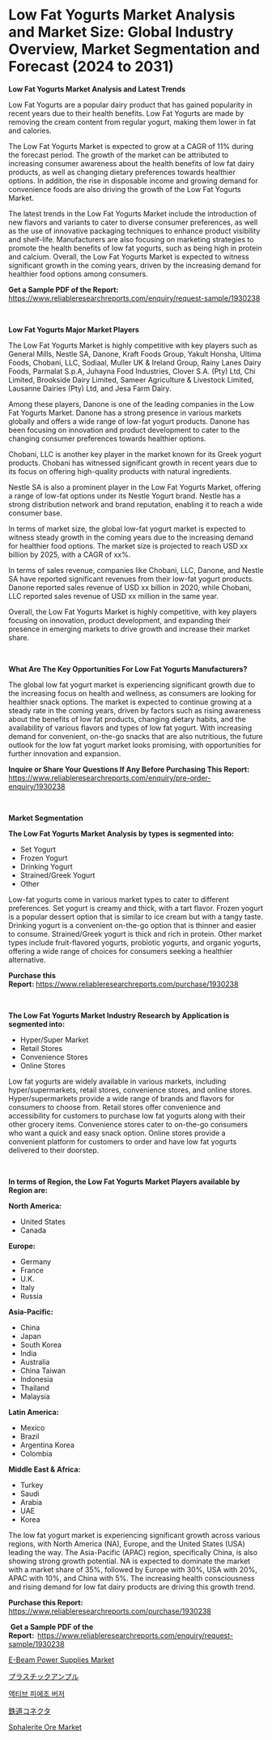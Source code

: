 <p><h1>Low Fat Yogurts Market Analysis and Market Size: Global Industry Overview, Market Segmentation and Forecast (2024 to 2031)</h1></p><p><strong>Low Fat Yogurts Market Analysis and Latest Trends</strong></p>
<p><p>Low Fat Yogurts are a popular dairy product that has gained popularity in recent years due to their health benefits. Low Fat Yogurts are made by removing the cream content from regular yogurt, making them lower in fat and calories.</p><p>The Low Fat Yogurts Market is expected to grow at a CAGR of 11% during the forecast period. The growth of the market can be attributed to increasing consumer awareness about the health benefits of low fat dairy products, as well as changing dietary preferences towards healthier options. In addition, the rise in disposable income and growing demand for convenience foods are also driving the growth of the Low Fat Yogurts Market.</p><p>The latest trends in the Low Fat Yogurts Market include the introduction of new flavors and variants to cater to diverse consumer preferences, as well as the use of innovative packaging techniques to enhance product visibility and shelf-life. Manufacturers are also focusing on marketing strategies to promote the health benefits of low fat yogurts, such as being high in protein and calcium. Overall, the Low Fat Yogurts Market is expected to witness significant growth in the coming years, driven by the increasing demand for healthier food options among consumers.</p></p>
<p><strong>Get a Sample PDF of the Report:&nbsp;</strong> <a href="https://www.reliableresearchreports.com/enquiry/request-sample/1930238">https://www.reliableresearchreports.com/enquiry/request-sample/1930238</a></p>
<p>&nbsp;</p>
<p><strong>Low Fat Yogurts Major Market Players</strong></p>
<p><p>The Low Fat Yogurts Market is highly competitive with key players such as General Mills, Nestle SA, Danone, Kraft Foods Group, Yakult Honsha, Ultima Foods, Chobani, LLC, Sodiaal, Muller UK & Ireland Group, Rainy Lanes Dairy Foods, Parmalat S.p.A, Juhayna Food Industries, Clover S.A. (Pty) Ltd, Chi Limited, Brookside Dairy Limited, Sameer Agriculture & Livestock Limited, Lausanne Dairies (Pty) Ltd, and Jesa Farm Dairy.</p><p>Among these players, Danone is one of the leading companies in the Low Fat Yogurts Market. Danone has a strong presence in various markets globally and offers a wide range of low-fat yogurt products. Danone has been focusing on innovation and product development to cater to the changing consumer preferences towards healthier options.</p><p>Chobani, LLC is another key player in the market known for its Greek yogurt products. Chobani has witnessed significant growth in recent years due to its focus on offering high-quality products with natural ingredients.</p><p>Nestle SA is also a prominent player in the Low Fat Yogurts Market, offering a range of low-fat options under its Nestle Yogurt brand. Nestle has a strong distribution network and brand reputation, enabling it to reach a wide consumer base.</p><p>In terms of market size, the global low-fat yogurt market is expected to witness steady growth in the coming years due to the increasing demand for healthier food options. The market size is projected to reach USD xx billion by 2025, with a CAGR of xx%.</p><p>In terms of sales revenue, companies like Chobani, LLC, Danone, and Nestle SA have reported significant revenues from their low-fat yogurt products. Danone reported sales revenue of USD xx billion in 2020, while Chobani, LLC reported sales revenue of USD xx million in the same year.</p><p>Overall, the Low Fat Yogurts Market is highly competitive, with key players focusing on innovation, product development, and expanding their presence in emerging markets to drive growth and increase their market share.</p></p>
<p>&nbsp;</p>
<p><strong>What Are The Key Opportunities For Low Fat Yogurts Manufacturers?</strong></p>
<p><p>The global low fat yogurt market is experiencing significant growth due to the increasing focus on health and wellness, as consumers are looking for healthier snack options. The market is expected to continue growing at a steady rate in the coming years, driven by factors such as rising awareness about the benefits of low fat products, changing dietary habits, and the availability of various flavors and types of low fat yogurt. With increasing demand for convenient, on-the-go snacks that are also nutritious, the future outlook for the low fat yogurt market looks promising, with opportunities for further innovation and expansion.</p></p>
<p><strong>Inquire or Share Your Questions If Any Before Purchasing This Report:</strong> <a href="https://www.reliableresearchreports.com/enquiry/pre-order-enquiry/1930238">https://www.reliableresearchreports.com/enquiry/pre-order-enquiry/1930238</a></p>
<p>&nbsp;</p>
<p><strong>Market Segmentation</strong></p>
<p><strong>The Low Fat Yogurts Market Analysis by types is segmented into:</strong></p>
<p><ul><li>Set Yogurt</li><li>Frozen Yogurt</li><li>Drinking Yogurt</li><li>Strained/Greek Yogurt</li><li>Other</li></ul></p>
<p><p>Low-fat yogurts come in various market types to cater to different preferences. Set yogurt is creamy and thick, with a tart flavor. Frozen yogurt is a popular dessert option that is similar to ice cream but with a tangy taste. Drinking yogurt is a convenient on-the-go option that is thinner and easier to consume. Strained/Greek yogurt is thick and rich in protein. Other market types include fruit-flavored yogurts, probiotic yogurts, and organic yogurts, offering a wide range of choices for consumers seeking a healthier alternative.</p></p>
<p><strong>Purchase this Report:&nbsp;</strong><a href="https://www.reliableresearchreports.com/purchase/1930238">https://www.reliableresearchreports.com/purchase/1930238</a></p>
<p>&nbsp;</p>
<p><strong>The Low Fat Yogurts Market Industry Research by Application is segmented into:</strong></p>
<p><ul><li>Hyper/Super Market</li><li>Retail Stores</li><li>Convenience Stores</li><li>Online Stores</li></ul></p>
<p><p>Low fat yogurts are widely available in various markets, including hyper/supermarkets, retail stores, convenience stores, and online stores. Hyper/supermarkets provide a wide range of brands and flavors for consumers to choose from. Retail stores offer convenience and accessibility for customers to purchase low fat yogurts along with their other grocery items. Convenience stores cater to on-the-go consumers who want a quick and easy snack option. Online stores provide a convenient platform for customers to order and have low fat yogurts delivered to their doorstep.</p></p>
<p>&nbsp;</p>
<p><strong>In terms of Region, the Low Fat Yogurts Market Players available by Region are:</strong></p>
<p>
    <p> <strong> North America: </strong>
        <ul>
            <li>United States</li>
            <li>Canada</li>
        </ul>
        </p> 
    <p> <strong> Europe: </strong>
        <ul>
            <li>Germany</li>
            <li>France</li>
            <li>U.K.</li>
            <li>Italy</li>
            <li>Russia</li>
        </ul>
        </p> 
    <p> <strong> Asia-Pacific: </strong>
        <ul>
            <li>China</li>
            <li>Japan</li>
            <li>South Korea</li>
            <li>India</li>
            <li>Australia</li>
            <li>China Taiwan</li>
            <li>Indonesia</li>
            <li>Thailand</li>
            <li>Malaysia</li>
        </ul>
        </p> 
    <p> <strong> Latin America: </strong>
        <ul>
            <li>Mexico</li>
            <li>Brazil</li>
            <li>Argentina Korea</li>
            <li>Colombia</li>
        </ul>
        </p> 
    <p> <strong> Middle East & Africa: </strong>
        <ul>
            <li>Turkey</li>
            <li>Saudi</li>
            <li>Arabia</li>
            <li>UAE</li>
            <li>Korea</li>
        </ul>
    </p>
    </p>
<p><p>The low fat yogurt market is experiencing significant growth across various regions, with North America (NA), Europe, and the United States (USA) leading the way. The Asia-Pacific (APAC) region, specifically China, is also showing strong growth potential. NA is expected to dominate the market with a market share of 35%, followed by Europe with 30%, USA with 20%, APAC with 10%, and China with 5%. The increasing health consciousness and rising demand for low fat dairy products are driving this growth trend.</p></p>
<p><strong>Purchase this Report: </strong><a href="https://www.reliableresearchreports.com/purchase/1930238">https://www.reliableresearchreports.com/purchase/1930238</a></p>
<p>&nbsp;<strong>Get a Sample PDF of the Report:&nbsp;&nbsp;</strong><a href="https://www.reliableresearchreports.com/enquiry/request-sample/1930238">https://www.reliableresearchreports.com/enquiry/request-sample/1930238</a></p>
<p><strong></strong></p>
<p><p><a href="https://shimmer-gardenia-37a.notion.site/E-Beam-Power-Supplies-Market-with-the-goal-of-estimating-the-market-size-and-future-growth-potential-52f6eda7b6c94e0b9803186e25aea3fb">E-Beam Power Supplies Market</a></p><p><a href="https://medium.com/@klon646/%E3%83%97%E3%83%A9%E3%82%B9%E3%83%81%E3%83%83%E3%82%AF%E3%82%A2%E3%83%B3%E3%83%97%E3%83%AB%E5%B8%82%E5%A0%B4-2031%E5%B9%B4%E3%81%BE%E3%81%A7%E3%81%AE%E6%88%90%E5%8A%9F%E3%81%97%E3%81%9F%E3%83%93%E3%82%B8%E3%83%8D%E3%82%B9%E6%88%A6%E7%95%A5%E3%81%AE%E9%8D%B5-076db9c8cce1">プラスチックアンプル</a></p><p><a href="https://medium.com/@duttgfgzg7325/%ED%99%9C%EC%84%B1-%ED%94%BC%EC%97%90%EC%A1%B0-%EB%B2%84%EC%A0%80-%EC%8B%9C%EC%9E%A5-%EB%B6%84%EC%84%9D-%EA%B7%B8-cagr-%EC%8B%9C%EC%9E%A5-%EC%84%B8%EB%B6%84%ED%99%94-%EB%B0%8F-%EA%B8%80%EB%A1%9C%EB%B2%8C-%EC%82%B0%EC%97%85-%EA%B0%9C%EC%9A%94-85f41d3e8707">액티브 피에조 버저</a></p><p><a href="https://medium.com/@arturokrs2023/%E9%89%84%E9%81%93%E3%82%B3%E3%83%8D%E3%82%AF%E3%82%BF%E3%83%BC%E5%B8%82%E5%A0%B4%E3%81%AE%E5%8B%95%E5%90%91%E3%81%A8%E5%B8%82%E5%A0%B4%E5%88%86%E6%9E%90%E3%81%8C%E4%BA%88%E6%B8%AC%E3%81%95%E3%82%8C%E3%81%9F%E6%9C%9F%E9%96%93%E3%81%AF2024%E5%B9%B4%E3%81%8B%E3%82%892031%E5%B9%B4%E3%81%BE%E3%81%A7%E3%81%A7%E3%81%99-6875bde47bc7">鉄道コネクタ</a></p><p><a href="https://view.publitas.com/reportprime-1/sphalerite-ore-market-analysis-and-market-size-global-industry-overview-market-segmentation-and-forecast-2024-to-2031/">Sphalerite Ore Market</a></p></p>